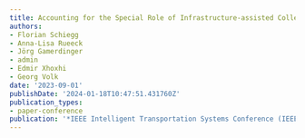 ```yaml
---
title: Accounting for the Special Role of Infrastructure-assisted Collective Perception
authors:
- Florian Schiegg
- Anna-Lisa Rueeck
- Jörg Gamerdinger
- admin
- Edmir Xhoxhi
- Georg Volk
date: '2023-09-01'
publishDate: '2024-01-18T10:47:51.431760Z'
publication_types:
- paper-conference
publication: '*IEEE Intelligent Transportation Systems Conference (IEEE ITSC 2023)*'
---
```

